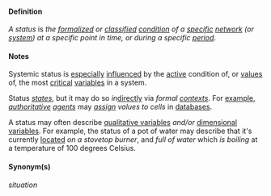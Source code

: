 #### Definition

*A status* is *the [formalized](https://github.com/gcassel/Modular-Organization-Terminology/blob/master/terms/form.md) or [classified](https://github.com/gcassel/Modular-Organization-Terminology/blob/master/terms/class.md) [condition](https://github.com/gcassel/Modular-Organization-Terminology/blob/master/terms/condition.md) of a [specific](https://github.com/gcassel/Modular-Organization-Terminology/blob/master/terms/specific.md) [network](https://github.com/gcassel/Modular-Organization-Terminology/blob/master/terms/network.md) (or [system](https://github.com/gcassel/Modular-Organization-Terminology/blob/master/terms/system.md)) at a specific point in time, or during a specific [period](https://github.com/gcassel/Modular-Organization-Terminology/blob/master/terms/period.md)*. 

#### Notes 

Systemic status is [especially](https://github.com/gcassel/Modular-Organization-Terminology/blob/master/terms/specialize.md) [influenced](https://github.com/gcassel/Modular-Organization-Terminology/blob/master/terms/influence.md) by the [active](https://github.com/gcassel/Modular-Organization-Terminology/blob/master/terms/active.md) condition of, or [values](https://github.com/gcassel/Modular-Organization-Terminology/blob/master/terms/value.md) of, the most [critical](https://github.com/gcassel/Modular-Organization-Terminology/blob/master/terms/critical.md) [variables](https://github.com/gcassel/Modular-Organization-Terminology/blob/master/terms/variable.md) in a system.

Status *[states](https://github.com/gcassel/Modular-Organization-Terminology/blob/master/terms/state.md)*, but it may do so *in*[directly](https://github.com/gcassel/Modular-Organization-Terminology/blob/master/terms/direct.md) via *formal [contexts](https://github.com/gcassel/Modular-Organization-Terminology/blob/master/terms/context.md)*.  For [example](https://github.com/gcassel/Modular-Organization-Terminology/blob/master/terms/example.md), *[authoritative](https://github.com/gcassel/Modular-Organization-Terminology/blob/master/terms/authority.md) [agents](https://github.com/gcassel/Modular-Organization-Terminology/blob/master/terms/agent.md)* may *[assign](https://github.com/gcassel/Modular-Organization-Terminology/blob/master/terms/assign.md) values to cells* in [databases](https://github.com/gcassel/Modular-Organization-Terminology/blob/master/terms/database.md).

A status may often describe [qualitative variables](https://github.com/gcassel/Modular-Organization-Terminology/blob/master/terms/qualitative-variable.md) *and/or* [dimensional variables](https://github.com/gcassel/Modular-Organization-Terminology/blob/master/terms/dimensional-variable.md).  For example, the status of a pot of water may describe that it's currently [located](https://github.com/gcassel/Modular-Organization-Terminology/blob/master/terms/locate.md) *on a stovetop burner*, and *full of water* which *is boiling* at a temperature of 100 degrees Celsius.

#### Synonym(s)

*situation*
